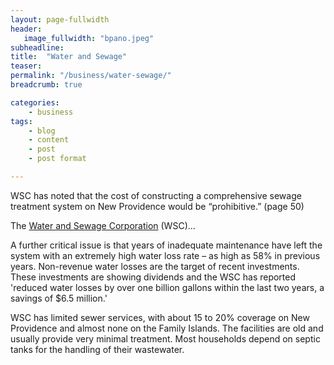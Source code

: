 ```yaml
---
layout: page-fullwidth
header:
   image_fullwidth: "bpano.jpeg"
subheadline:
title:  "Water and Sewage"
teaser: 
permalink: "/business/water-sewage/"
breadcrumb: true

categories:
    - business
tags:
    - blog
    - content
    - post
    - post format

---
```

WSC has noted that the cost of constructing a comprehensive
sewage treatment system on New Providence would be “prohibitive.” (page 50)

The [Water and Sewage Corporation][1] (WSC)...

A further critical issue is that years of inadequate maintenance have left the system with an extremely high water loss rate – as high as 58% in previous years. Non-revenue water losses are the target of recent investments. These investments are showing dividends and the WSC has reported 'reduced water losses by over one billion gallons within the last two years, a savings of $6.5 million.'

WSC has limited sewer services, with about 15 to 20% coverage on New Providence and almost none on the Family Islands. The facilities are old and usually provide very minimal treatment. Most households depend on septic tanks for the handling of their wastewater. 
<center>
<a href="http://www.vision2040bahamas.org/media/uploads/State_of_the_Nation_Summary_Report.pdf"><img src="{{ site.urlimg }}water-source.png" alt=""></a>
</center>

[1]: http://www.wsc.com.bs/